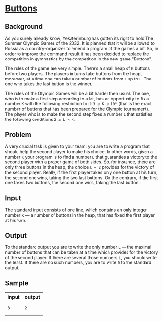 # [Buttons](https://acm.timus.ru/problem.aspx?space=1&num=1023)


## Background
As you surely already know, Yekaterinburg has gotten its right to hold The Summer Olympic Games of the 2032. It is planned that it will be allowed to Russia as a country-organizer to emend a program of the games a bit. So, in order to improve the command result it has been decided to replace the competition in gymnastics by the competition in the new game "Buttons".

The rules of the game are very simple. There’s a small heap of `K` buttons before two players. The players in turns take buttons from the heap, moreover, at a time one can take a number of buttons from `1` up to `L`. The one who takes the last button is the winner.

The rules of the Olympic Games will be a bit harder then usual. The one, who is to make a first step according to a lot, has an opportunity to fix a number `K` with the following restriction to it: `3 ≤ K ≤ 10⁸` (that is the exact number of buttons that has been prepared for the Olympic tournament). The player who is to make the second step fixes a number `L` that satisfies the following conditions `2 ≤ L < K`.

## Problem

A very crucial task is given to your team: you are to write a program that should help the second player to make his choice. In other words, given a number `K` your program is to find a number `L` that guaranties a victory to the second player with a proper game of both sides.
So, for instance, there are only three buttons in the heap, the choice `L = 2` provides for the victory of the second player. Really, if the first player takes only one button at his turn, the second one wins, taking the two last buttons. On the contrary, if the first one takes two buttons, the second one wins, taking the last button.

## Input

The standard input consists of one line, which contains an only integer number `K` — a number of buttons in the heap, that has fixed the first player at his turn.

## Output

To the standard output you are to write the only number `L` — the maximal number of buttons that can be taken at a time which provides for the victory of the second player. If there are several those numbers `L`, you should write the least. If there are no such numbers, you are to write `0` to the standard output.

## Sample

<table>
<tr>
<th>input</th>
<th>output</th>
</tr>
<tr>
<td style="vertical-align: top">
<pre>
3
</pre>
</td>
<td style="vertical-align: top">
<pre>
2
</pre>
</td>
</tr>
</table>
